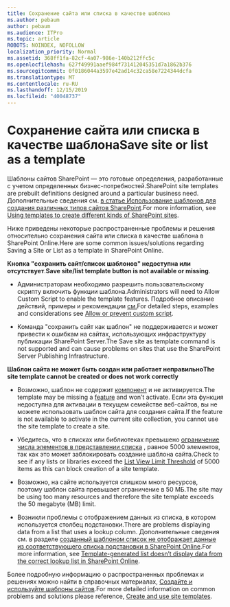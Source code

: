 ```yaml
---
title: Сохранение сайта или списка в качестве шаблона
ms.author: pebaum
author: pebaum
ms.audience: ITPro
ms.topic: article
ROBOTS: NOINDEX, NOFOLLOW
localization_priority: Normal
ms.assetid: 368ff1fa-82cf-4a07-986e-140b212ffc5c
ms.openlocfilehash: 627f49991aaef984f731412045351d7a1862b376
ms.sourcegitcommit: 0f0186044a3597e42ad14c32ca58e7224344dcfa
ms.translationtype: MT
ms.contentlocale: ru-RU
ms.lasthandoff: 12/15/2019
ms.locfileid: "40048737"
---
```

# <a name="save-site-or-list-as-a-template"></a><span data-ttu-id="80b0d-102">Сохранение сайта или списка в качестве шаблона</span><span class="sxs-lookup"><span data-stu-id="80b0d-102">Save site or list as a template</span></span>

<span data-ttu-id="80b0d-103">Шаблоны сайтов SharePoint — это готовые определения, разработанные с учетом определенных бизнес-потребностей.</span><span class="sxs-lookup"><span data-stu-id="80b0d-103">SharePoint site templates are prebuilt definitions designed around a particular business need.</span></span> <span data-ttu-id="80b0d-104">Дополнительные сведения см. [в статье Использование шаблонов для создания различных типов сайтов SharePoint](https://support.office.com/article/using-templates-to-create-different-kinds-of-sharepoint-sites-449eccec-ff99-4cf3-b62e-dcfee37e8da4).</span><span class="sxs-lookup"><span data-stu-id="80b0d-104">For more information, see [Using templates to create different kinds of SharePoint sites](https://support.office.com/article/using-templates-to-create-different-kinds-of-sharepoint-sites-449eccec-ff99-4cf3-b62e-dcfee37e8da4).</span></span>

<span data-ttu-id="80b0d-105">Ниже приведены некоторые распространенные проблемы и решения относительно сохранения сайта или списка в качестве шаблона в SharePoint Online.</span><span class="sxs-lookup"><span data-stu-id="80b0d-105">Here are some common issues/solutions regarding Saving a Site or List as a template in SharePoint Online.</span></span>

<span data-ttu-id="80b0d-106">**Кнопка "сохранить сайт/список шаблонов" недоступна или отсутствует**.</span><span class="sxs-lookup"><span data-stu-id="80b0d-106">**Save site/list template button is not available or missing**.</span></span> 

- <span data-ttu-id="80b0d-107">Администраторам необходимо разрешить пользовательскому скрипту включить функции шаблона.</span><span class="sxs-lookup"><span data-stu-id="80b0d-107">Administrators will need to Allow Custom Script to enable the template features.</span></span> <span data-ttu-id="80b0d-108">Подробное описание действий, примеры и рекомендации [см.](https://docs.microsoft.com/sharepoint/allow-or-prevent-custom-script)</span><span class="sxs-lookup"><span data-stu-id="80b0d-108">For detailed steps, examples and considerations see [Allow or prevent custom script](https://docs.microsoft.com/sharepoint/allow-or-prevent-custom-script).</span></span>


- <span data-ttu-id="80b0d-109">Команда "сохранить сайт как шаблон" не поддерживается и может привести к ошибкам на сайтах, использующих инфраструктуру публикации SharePoint Server.</span><span class="sxs-lookup"><span data-stu-id="80b0d-109">The Save site as template command is not supported and can cause problems on sites that use the SharePoint Server Publishing Infrastructure.</span></span>


<span data-ttu-id="80b0d-110">**Шаблон сайта не может быть создан или работает неправильно**</span><span class="sxs-lookup"><span data-stu-id="80b0d-110">**The site template cannot be created or does not work correctly**</span></span>

- <span data-ttu-id="80b0d-111">Возможно, шаблон не содержит [компонент](https://social.technet.microsoft.com/wiki/contents/articles/14423.sharepoint-2013-existing-features-guid.aspx) и не активируется.</span><span class="sxs-lookup"><span data-stu-id="80b0d-111">The template may be missing a [feature](https://social.technet.microsoft.com/wiki/contents/articles/14423.sharepoint-2013-existing-features-guid.aspx) and won’t activate.</span></span> <span data-ttu-id="80b0d-112">Если эта функция недоступна для активации в текущем семействе веб-сайтов, вы не можете использовать шаблон сайта для создания сайта.</span><span class="sxs-lookup"><span data-stu-id="80b0d-112">If the feature is not available to activate in the current site collection, you cannot use the site template to create a site.</span></span>


- <span data-ttu-id="80b0d-113">Убедитесь, что в списках или библиотеках превышено [ограничение числа элементов в представлении списка](https://support.office.com/article/Manage-large-lists-and-libraries-in-SharePoint-B8588DAE-9387-48C2-9248-C24122F07C59) , равное 5000 элементов, так как это может заблокировать создание шаблона сайта.</span><span class="sxs-lookup"><span data-stu-id="80b0d-113">Check to see if any lists or libraries exceed the [List View Limit Threshold](https://support.office.com/article/Manage-large-lists-and-libraries-in-SharePoint-B8588DAE-9387-48C2-9248-C24122F07C59) of 5000 items as this can block creation of a site template.</span></span>


- <span data-ttu-id="80b0d-114">Возможно, на сайте используется слишком много ресурсов, поэтому шаблон сайта превышает ограничение в 50 МБ.</span><span class="sxs-lookup"><span data-stu-id="80b0d-114">The site may be using too many resources and therefore the site template exceeds the 50 megabyte (MB) limit.</span></span>


- <span data-ttu-id="80b0d-115">Возникли проблемы с отображением данных из списка, в котором используется столбец подстановки.</span><span class="sxs-lookup"><span data-stu-id="80b0d-115">There are problems displaying data from a list that uses a lookup column.</span></span> <span data-ttu-id="80b0d-116">Дополнительные сведения см. в разделе [созданный шаблоном список не отображает данные из соответствующего списка подстановки в SharePoint Online](https://docs.microsoft.com/sharepoint/support/lists-and-libraries/template-generated-list-incorrect-data).</span><span class="sxs-lookup"><span data-stu-id="80b0d-116">For more information, see [Template-generated list doesn’t display data from the correct lookup list in SharePoint Online](https://docs.microsoft.com/sharepoint/support/lists-and-libraries/template-generated-list-incorrect-data).</span></span>


<span data-ttu-id="80b0d-117">Более подробную информацию о распространенных проблемах и решениях можно найти в справочных материалах, [Создайте и используйте шаблоны сайтов](https://support.office.com/article/Create-and-use-site-templates-60371B0F-00E0-4C49-A844-34759EBDD989).</span><span class="sxs-lookup"><span data-stu-id="80b0d-117">For more detailed information on common problems and solutions please reference, [Create and use site templates](https://support.office.com/article/Create-and-use-site-templates-60371B0F-00E0-4C49-A844-34759EBDD989).</span></span>

